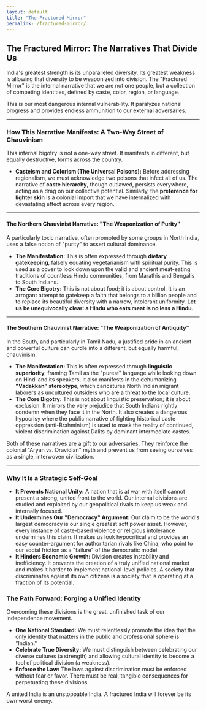 ```yaml
---
layout: default
title: "The Fractured Mirror"
permalink: /fractured-mirror/
---
```


## The Fractured Mirror: The Narratives That Divide Us

India's greatest strength is its unparalleled diversity. Its greatest weakness is allowing that diversity to be weaponized into division. The "Fractured Mirror" is the internal narrative that we are not one people, but a collection of competing identities, defined by caste, color, region, or language.

This is our most dangerous internal vulnerability. It paralyzes national progress and provides endless ammunition to our external adversaries.

---

### How This Narrative Manifests: A Two-Way Street of Chauvinism

This internal bigotry is not a one-way street. It manifests in different, but equally destructive, forms across the country.

*   **Casteism and Colorism (The Universal Poisons):** Before addressing regionalism, we must acknowledge two poisons that infect all of us. The narrative of **caste hierarchy**, though outlawed, persists everywhere, acting as a drag on our collective potential. Similarly, the **preference for lighter skin** is a colonial import that we have internalized with devastating effect across every region.

---

#### The Northern Chauvinist Narrative: "The Weaponization of Purity"

A particularly toxic narrative, often promoted by some groups in North India, uses a false notion of "purity" to assert cultural dominance.

*   **The Manifestation:** This is often expressed through **dietary gatekeeping**, falsely equating vegetarianism with spiritual purity. This is used as a cover to look down upon the valid and ancient meat-eating traditions of countless Hindu communities, from Marathis and Bengalis to South Indians.
*   **The Core Bigotry:** This is not about food; it is about control. It is an arrogant attempt to gatekeep a faith that belongs to a billion people and to replace its beautiful diversity with a narrow, intolerant uniformity. **Let us be unequivocally clear: a Hindu who eats meat is no less a Hindu.**

---

#### The Southern Chauvinist Narrative: "The Weaponization of Antiquity"

In the South, and particularly in Tamil Nadu, a justified pride in an ancient and powerful culture can curdle into a different, but equally harmful, chauvinism.

*   **The Manifestation:** This is often expressed through **linguistic superiority**, framing Tamil as the "purest" language while looking down on Hindi and its speakers. It also manifests in the dehumanizing **"Vadakkan" stereotype**, which caricatures North Indian migrant laborers as uncultured outsiders who are a threat to the local culture.
*   **The Core Bigotry:** This is not about linguistic preservation; it is about exclusion. It mirrors the very prejudice that South Indians rightly condemn when they face it in the North. It also creates a dangerous hypocrisy where the public narrative of fighting historical caste oppression (anti-Brahminism) is used to mask the reality of continued, violent discrimination against Dalits by dominant intermediate castes.

Both of these narratives are a gift to our adversaries. They reinforce the colonial "Aryan vs. Dravidian" myth and prevent us from seeing ourselves as a single, interwoven civilization.

---

### Why It Is a Strategic Self-Goal

*   **It Prevents National Unity:** A nation that is at war with itself cannot present a strong, united front to the world. Our internal divisions are studied and exploited by our geopolitical rivals to keep us weak and internally focused.
*   **It Undermines Our "Democracy" Argument:** Our claim to be the world's largest democracy is our single greatest soft power asset. However, every instance of caste-based violence or religious intolerance undermines this claim. It makes us look hypocritical and provides an easy counter-argument for authoritarian rivals like China, who point to our social friction as a "failure" of the democratic model.
*   **It Hinders Economic Growth:** Division creates instability and inefficiency. It prevents the creation of a truly unified national market and makes it harder to implement national-level policies. A society that discriminates against its own citizens is a society that is operating at a fraction of its potential.

### The Path Forward: Forging a Unified Identity

Overcoming these divisions is the great, unfinished task of our independence movement.

*   **One National Standard:** We must relentlessly promote the idea that the only identity that matters in the public and professional sphere is "Indian."
*   **Celebrate True Diversity:** We must distinguish between celebrating our diverse cultures (a strength) and allowing cultural identity to become a tool of political division (a weakness).
*   **Enforce the Law:** The laws against discrimination must be enforced without fear or favor. There must be real, tangible consequences for perpetuating these divisions.

A united India is an unstoppable India. A fractured India will forever be its own worst enemy.
